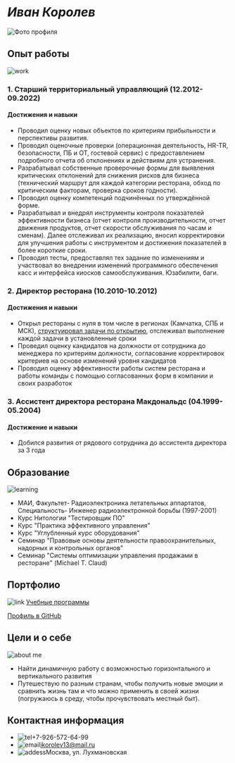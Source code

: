# ***Иван Королев***

![Фото профиля](https://drive.google.com/file/d/1z_v2P-HnDcuFy31ww6oGg4JMLRxQ0Eu2/view?usp=sharing)

## **Опыт работы** 
![work](https://drive.google.com/file/d/151tTo9GtzMz9O_9aeGVUoxgIwsVWnK0c/view?usp=share_link)

### 1. Старший территориальный управляющий (12.2012- 09.2022)
#### Достижения и навыки
  - Проводил оценку новых объектов по критериям прибыльности и перспективы развития.
  - Проводил оценочные проверки (операционная деятельность, HR-TR, безопасности, ПБ и ОТ, гостевой сервис) с предоставлением подробного отчета об отклонениях и действиям для устранения.
  - Разрабатывал собственные проверочные формы для выявления критических отклонений для снижения рисков для бизнеса (технический маршрут для каждой категории ресторана, обход по критическим факторам, проверка сроков годности).
  - Проводил оценку компетенций подчинённых по утверждённой форме.
  - Разрабатывал и внедрял инструменты контроля показателей эффективности бизнеса (отчет контроля производительности, отчет движения продуктов, отчет скорости обслуживания по часам и сменам). Далее отслеживал их реализацию, вносил корректировки для улучшения работы с инструментом и достижения показателей в более короткие сроки.
  - Проводил тесты, предоставлял тех задание по изменениям и участвовал во внедрении изменений программного обеспечения касс и интерфейса киосков самообслуживания. Юзабилити, баги.
### 2. Директор ресторана (10.2010-10.2012)
   #### Достижения и навыки
  - Открыл рестораны с нуля в том числе в регионах (Камчатка, СПБ и МСК), [структуировал задачи по открытию](https://docs.google.com/spreadsheets/d/1cC2DslMPpgTzPAuZ6DUq9wpfdiW4smjw/edit?usp=share_link&ouid=112522059202731004097&rtpof=true&sd=true), отслеживал выполнение каждой задачи в установленные сроки
  - Проведил оценку кандидатов на должности от сотрудника до менеджера по критериям должности, согласование корректировок критериев на основе изменений уровня кандидатов
  - Проводил оценку эффективности работы систем ресторана и работы команды с помощью согласованных форм в компании и своих разработок
### 3. Ассистент директора ресторана Макдональдс (04.1999- 05.2004)
   #### Достижение и навыки
  - Добился развития от рядового сотрудника до ассистента директора за 3 года

## **Образование**
![learning](https://drive.google.com/file/d/1wdvDTkLIIMAv-6K_e3XUhEDn1AD3ezcE/view?usp=sharing)
  - МАИ, Факультет- Радиоэлектроника летательных аппартатов, Специальность- Инженер радиоэлектронной борьбы (1997-2001)
  - Курс Нитологии "Тестировщик ПО"
  - Курс "Практика эффективного управления"
  - Курс "Углубленный курс оборудования"
  - Семинар "Правовые основы деятельности правоохранительных, надорных и контрольных органов"
  - Семинар "Системы оптимизации управления продажами в ресторане" (Michael T. Claud)

## **Портфолио**
![link](https://drive.google.com/file/d/1QoFmPBQ-umPYVWwg4o9S9kRPinO6RZOo/view?usp=sharing)
[Учебные программы](https://github.com/IvanKorolev13/git-2-homeworks-revert--my_vers.git)

[Профиль в GitHub](https://github.com/IvanKorolev13)

## **Цели и о себе**
![about me](https://drive.google.com/file/d/11PXloi0hOeoR94oVkRTso4Ke2vvBRbyF/view?usp=sharing)
  - Найти динамичную работу с возможностью горизонтального и вертикального развития
  - Путешествую по разным странам, чтобы получить новые эмоции и сравнить жизнь там и что можно применить в своей жизни (погружаюсь в среду, чтобы прочувствовать местный быт). []()

## **Контактная информация**
  - ![tel](https://drive.google.com/file/d/1_QMkK06bx0rJUr4pg8gTJFJK-mOwps36/view?usp=sharing)+7-926-572-64-99
  - ![email](https://drive.google.com/file/d/1qweq9WF_qFJ81yNBr1iqs0SkcB5DvnSi/view?usp=sharing)ikorolev13@mail.ru
  - ![addess](https://drive.google.com/file/d/1z3GwnvjXjXaB4bLm0EI9uqqaKZbhgCR1/view?usp=sharing)Москва, ул. Лухмановская

[def]: https://drive.google.com/file/d/151tTo9GtzMz9O_9aeGVUoxgIwsVWnK0c/view?usp=share_link
